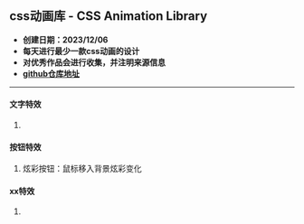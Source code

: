 ## css动画库 - CSS Animation Library

- **创建日期：2023/12/06**
- **每天进行最少一款css动画的设计**
- **对优秀作品会进行收集，并注明来源信息**
- **[github仓库地址](https://github.com/shanlihang/css_animation_library "css动画库")**

---

#### 文字特效
1. 


#### 按钮特效
1. 炫彩按钮：鼠标移入背景炫彩变化


#### xx特效
1. 

